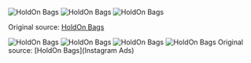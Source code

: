 ![HoldOn Bags](https://raw.githubusercontent.com/nikole-flowers/leo-work/main/HoldOnBags/HoldOnBags.jpeg "HoldOn Bags")
![HoldOn Bags](https://raw.githubusercontent.com/nikole-flowers/leo-work/main/HoldOnBags/HoldOnBags2.jpg "HoldOn Bags")
![HoldOn Bags](https://raw.githubusercontent.com/nikole-flowers/leo-work/main/HoldOnBags/HoldOnBags3.jpeg "HoldOn Bags")

Original source: [HoldOn Bags](https://holdonbags.com/products/compostable-pet-waste-bags)

![HoldOn Bags](https://raw.githubusercontent.com/nikole-flowers/leo-work/main/HoldOnBags/HoldOnBags4.png "HoldOn Bags")
![HoldOn Bags](https://raw.githubusercontent.com/nikole-flowers/leo-work/main/HoldOnBags/HoldOnBags5.png "HoldOn Bags")
![HoldOn Bags](https://raw.githubusercontent.com/nikole-flowers/leo-work/main/HoldOnBags/HoldOnBags6.png "HoldOn Bags")
![HoldOn Bags](https://raw.githubusercontent.com/nikole-flowers/leo-work/main/HoldOnBags/HoldOnBags7.png "HoldOn Bags")
Original source: [HoldOn Bags](Instagram Ads)